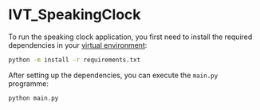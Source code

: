 # IVT_SpeakingClock

To run the speaking clock application, you first need to install the required dependencies in your [virtual environment](https://virtualenv.pypa.io/en/latest/):

```sh
python -m install -r requirements.txt
```

After setting up the dependencies, you can execute the `main.py` programme:

```sh
python main.py
```
